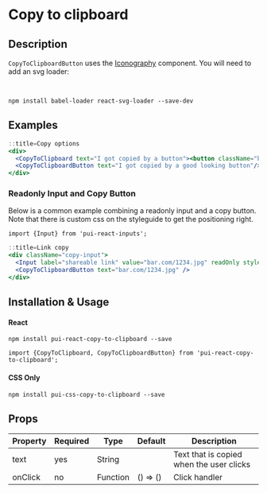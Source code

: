 # Copy to clipboard

## Description

`CopyToClipboardButton` uses the [Iconography](/react_base_iconography.html) component.
You will need to add an svg loader:

<code class="pam">
<img src="/styleguide/download.svg" width="16" height="16"/>
npm install babel-loader react-svg-loader --save-dev
</code>

## Examples

```jsx
::title=Copy options
<div>
  <CopyToClipboard text="I got copied by a button"><button className="btn">Click Me To Copy</button></CopyToClipboard>
  <CopyToClipboardButton text="I got copied by a good looking button"/>
</div>
```

### Readonly Input and Copy Button

Below is a common example combining a readonly input and a copy button.
Note that there is custom css on the styleguide to get the positioning right.

```
import {Input} from 'pui-react-inputs';
```

```jsx
::title=Link copy
<div className="copy-input">
  <Input label="shareable link" value="bar.com/1234.jpg" readOnly style={{height: "42px"}}/>
  <CopyToClipboardButton text="bar.com/1234.jpg" />
</div>
```

## Installation & Usage

#### React
`npm install pui-react-copy-to-clipboard --save`

`import {CopyToClipboard, CopyToClipboardButton} from 'pui-react-copy-to-clipboard';`

#### CSS Only
`npm install pui-css-copy-to-clipboard --save`

## Props
Property | Required | Type | Default | Description
---------|----------|------|---------|------------
text    | yes| String   |          | Text that is copied when the user clicks 
onClick | no | Function | () => () | Click handler

